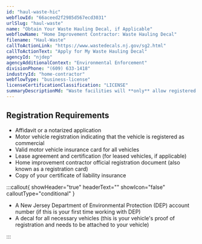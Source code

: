 ```yaml
---
id: "haul-waste-hic"
webflowId: "66aceed2f2985d567ecd3031"
urlSlug: "haul-waste"
name: "Obtain Your Waste Hauling Decal, if Applicable"
webflowName: "Home Improvement Contractor: Waste Hauling Decal"
filename: "Haul-Waste"
callToActionLink: "https://www.wastedecals.nj.gov/sg2.html"
callToActionText: "Apply for My Waste Hauling Decal"
agencyId: "njdep"
agencyAdditionalContext: "Environmental Enforcement"
divisionPhone: "(609) 633-1418"
industryId: "home-contractor"
webflowType: "business-license"
licenseCertificationClassification: "LICENSE"
summaryDescriptionMd: "Waste facilities will **only** allow registered vehicles with a decal to discard waste. If you collect or haul waste for other companies, you need to be a [commercial waste hauler](https://www.wastedecals.nj.gov/swt2.html), which is a more time-intensive process."
---
```


## Registration Requirements

- Affidavit or a notarized application
- Motor vehicle registration indicating that the vehicle is registered as commercial
- Valid motor vehicle insurance card for all vehicles
- Lease agreement and certification (for leased vehicles, if applicable)
- Home improvement contractor official registration document (also known as a registration card)
- Copy of your certificate of liability insurance

:::callout{ showHeader="true" headerText="" showIcon="false" calloutType="conditional" }

- A New Jersey Department of Environmental Protection (DEP) account number (if this is your first time working with DEP)
- A decal for all necessary vehicles (this is your vehicle's proof of registration and needs to be attached to your vehicle)

:::
